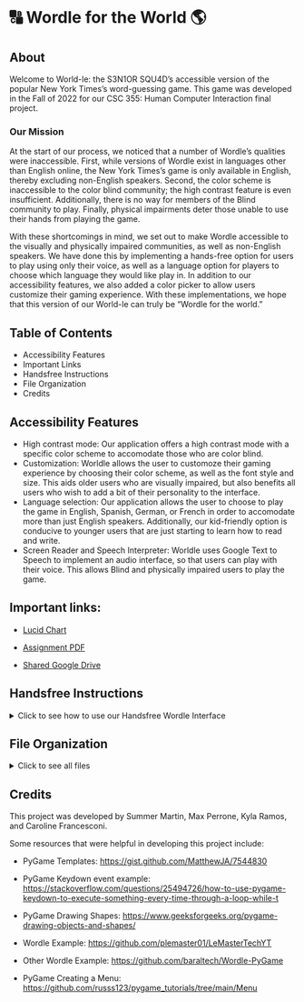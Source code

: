# 🔠 Wordle for the World 🌎

## About
Welcome to World-le: the S3N1OR SQU4D’s accessible version of the popular New York Times’s word-guessing game. This game was developed in the Fall of 2022 for our CSC 355: Human Computer Interaction final project.

### Our Mission
At the start of our process, we noticed that a number of Wordle’s qualities were inaccessible. First, while versions of Wordle exist in languages other than English online, the New York Times’s game is only available in English, thereby excluding non-English speakers. Second, the color scheme is inaccessible to the color blind community; the high contrast feature is even insufficient. Additionally, there is no way for members of the Blind community to play. Finally, physical impairments deter those unable to use their hands from playing the game. 

With these shortcomings in mind, we set out to make Wordle accessible to the visually and physically impaired communities, as well as non-English speakers. We have done this by implementing a hands-free option for users to play using only their voice, as well as a language option for players to choose which language they would like play in. In addition to our accessibility features, we also added a color picker to allow users customize their gaming experience. With these implementations, we hope that this version of our World-le can truly be “Wordle for the world.”
<br>

## Table of Contents

* Accessibility Features
* Important Links
* Handsfree Instructions
* File Organization
* Credits

## Accessibility Features

* High contrast mode: Our application offers a high contrast mode with a specific color scheme to accomodate those who are color blind. 
* Customization: Worldle allows the user to customoze their gaming experience by choosing their color scheme, as well as the font style and size. This aids older users who are visually impaired, but also benefits all users who wish to add a bit of their personality to the interface.
* Language selection: Our application allows the user to choose to play the game in English, Spanish, German, or French in order to accomodate more than just English speakers. Additionally, our kid-friendly option is conducive to younger users that are just starting to learn how to read and write. 
* Screen Reader and Speech Interpreter: Worldle uses Google Text to Speech to implement an audio interface, so that users can play with their voice. This allows Blind and physically impaired users to play the game.

## Important links:

* [Lucid Chart](https://lucid.app/lucidchart/4735d828-7099-46f1-9da6-7ea53dc85e6f/edit?viewport_loc=107%2C-53%2C2208%2C1298%2C0_0&invitationId=inv_0f5a4729-5154-41bb-9f9f-4aaded83f005)

* [Assignment PDF](FinalProjectAssignment.pdf)

* [Shared Google Drive](https://drive.google.com/drive/folders/0ABLGOc9WOIvZUk9PVA?ths=true)

## Handsfree Instructions
<details>
  <summary>Click to see how to use our Handsfree Wordle Interface </summary> 
<p>
To activate hands-free mode, press the spacebar twice. <br />To disable hand-free mode, say 
> "*Disable*"

### Stash
To spell a word, either stash five individual letters, or stash a five-letter word. Below are two ways to stash the word "start":
>“*Stash* S"<br />"*Stash* T"<br />"*Stash*  A"<br />"*Stash* R"<br />"*Stash* T”

>“*Stash* START” 

### Replace
Replace command allows the player to exchange one letter in the word for another. 
>"*Replace* x *with* y"

For example, the following command could turn the word “pails” to “tails”.
>“*Replace* P *with* T” 

The player can also replace a letter at a certain index. For example, the following command could turn "APPLE" to "AMPLE"
>"*Replace* 2 *with* M"

### Delete and Clear
The following command deletes the most recently stashed letter:
>"*Delete*"

The following command clears all letters from the stash:
>"*Clear*"

### Read
To hear the letters in your current stash, say
>"*Read Guess*"

To hear previous guesses:
>"*Read Guess* x"

For example, the following command will read out your first guessed word.
>“*Read Guess **(1-5)***” 

The following command will read out all letters guessed that are in the correct word, but not in the correct place in one of your guesses:
> "*Read Semi*"

This command will read out all letters guessed that are not in the correct word.
> "*Read Wrong*"

### Submit
To submit a stashed guess, say
>"*Submit*"

### Play Again
Command used to restart the game after game is complete:
>“*Play Again.*”

### Music Control

To change the volume of the background music, say "volume", followed by a number between 0 and 10.
>"*Volume **(1-10)***"

To change the background music to find your favorite of the 5 different options, use the following command:
>"*Song **(1-5)***"
</details>

## File Organization
<details>
  <summary>Click to see all files</summary> 
<p>
The main file of this program is wordle.py. It houses all of the game functions and 
1. wordle.py - main file that contains game functions:
   - Audio interface
   - Text interface
   - Drawing Elements of the UI
   - Menu functionality

2. mpg123.exe - supports the audio interface functionality
   - Used for windows versions
3. messages.py - defines the large chunks of text used in the Instructions and Menus
4. constants.py - defines the game board and its areas with specific functionality, including keyboard keys, menus for fonts and colors 
   - Contains constant variables used within the program - these are values that do not change
5. word_files folder - lists of words from which the secret word is randomly generated
   - englishwords.py - English words
   - Frenchwords.py - French words
   - Germanwords.py - German words
   - kidwords.py - kid-friendly words
   - Spanishwords.py - Spanish words
6. sound folder - contains files for background music and sounds made when user guesses a letter or word correctly, semi-correctly, or incorrectly
   - background_music
   - effects
   - untrimmed
7. assets - houses fonts and images used in the program
- fonts: 
   - ComicSans.ttf
   - FirstCoffee.otf
   - FreeSans.otf
   - FreeSansBold.otf
   - GFSDidotBold.otf
   - LilGrotesk.otf
   - WignersFriend.ttf
- Background.png - theme
- color.png - color menu icon
- correct.png - example used in Instructions
- dark.png - dark mode icon
- font-icon.png - font menu icon
- Icon.png - application icon
- instructions.png - 
- menu.png - hamburger menu icon
- semicorrect.png - example used in Instructions

</details>


## Credits

This project was developed by Summer Martin, Max Perrone, Kyla Ramos, and Caroline Francesconi. 

Some resources that were helpful in developing this project include: 

* PyGame Templates: https://gist.github.com/MatthewJA/7544830

* PyGame Keydown event example: https://stackoverflow.com/questions/25494726/how-to-use-pygame-keydown-to-execute-something-every-time-through-a-loop-while-t

* PyGame Drawing Shapes: https://www.geeksforgeeks.org/pygame-drawing-objects-and-shapes/

* Wordle Example: https://github.com/plemaster01/LeMasterTechYT

* Other Wordle Example: https://github.com/baraltech/Wordle-PyGame

* PyGame Creating a Menu: https://github.com/russs123/pygame_tutorials/tree/main/Menu 
